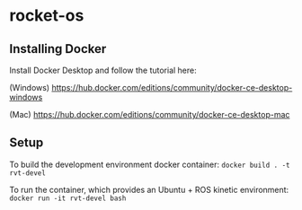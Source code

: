 # rocket-os

## Installing Docker

Install Docker Desktop and follow the tutorial here:

(Windows)   https://hub.docker.com/editions/community/docker-ce-desktop-windows

(Mac)       https://hub.docker.com/editions/community/docker-ce-desktop-mac

## Setup

To build the development environment docker container:
`docker build . -t rvt-devel`

To run the container, which provides an Ubuntu + ROS kinetic environment:
`docker run -it rvt-devel bash`
